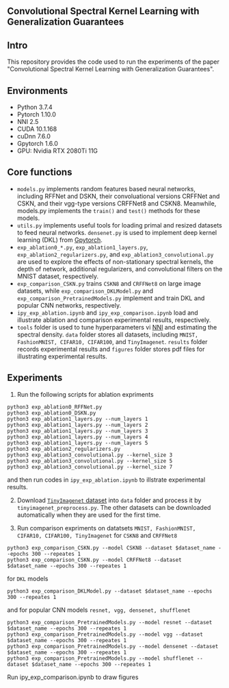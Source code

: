 ## Convolutional Spectral Kernel Learning with Generalization Guarantees

## Intro
This repository provides the code used to run the experiments of the paper "Convolutional Spectral Kernel Learning with Generalization Guarantees".
## Environments
- Python 3.7.4
- Pytorch 1.10.0
- NNI 2.5
- CUDA 10.1.168
- cuDnn 7.6.0
- Gpytorch 1.6.0
- GPU: Nvidia RTX 2080Ti 11G
## Core functions
- `models.py` implements random features based neural networks, including RFFNet and DSKN, their convoluational versions CRFFNet and CSKN, and their vgg-type versions CRFFNet8 and CSKN8. Meanwhile, models.py implements the `train()` and `test()` methods for these models.
- `utils.py` implements useful tools for loading primal and resized datasets to feed neural networks. `densenet.py` is used to implement deep kernel learning (DKL) from [Gpytorch](https://docs.gpytorch.ai/en/stable/examples/06_PyTorch_NN_Integration_DKL/Deep_Kernel_Learning_DenseNet_CIFAR_Tutorial.html).
- `exp_ablation0_*.py`, `exp_ablation1_layers.py`, `exp_ablation2_regularizers.py`, and `exp_ablation3_convolutional.py` are used to explore the effects of non-stationary spectral kernels, the depth of network, additional regularizers, and convolutional filters on the MNIST dataset, respectively.
- `exp_comparison_CSKN.py` trains `CSKN8` and `CRFFNet8` on large image datasets, while `exp_comparison_DKLModel.py` and `exp_comparison_PretrainedModels.py` implement and train DKL and popular CNN networks, respectively. 
- `ipy_exp_ablation.ipynb` and `ipy_exp_comparison.ipynb` load and illustrate ablation and comparison experimental results, respectively.
- `tools` folder is used to tune hyperparameters vi [NNI](https://github.com/microsoft/nni) and estimating the spectral density.
`data` folder stores all datasets, including `MNIST, FashionMNIST, CIFAR10, CIFAR100`, and `TinyImagenet`.
`results` folder records experimental results and `figures` folder stores pdf files for illustrating experimental results.

## Experiments
1. Run the following scripts for ablation expriments
```
python3 exp_ablation0_RFFNet.py
python3 exp_ablation0_DSKN.py
python3 exp_ablation1_layers.py --num_layers 1
python3 exp_ablation1_layers.py --num_layers 2
python3 exp_ablation1_layers.py --num_layers 3
python3 exp_ablation1_layers.py --num_layers 4
python3 exp_ablation1_layers.py --num_layers 5
python3 exp_ablation2_regularizers.py
python3 exp_ablation3_convolutional.py --kernel_size 3
python3 exp_ablation3_convolutional.py --kernel_size 5
python3 exp_ablation3_convolutional.py --kernel_size 7
```
and then run codes in `ipy_exp_ablation.ipynb` to illstrate experimental results.

2. Download [`TinyImagenet` dataset](http://cs231n.stanford.edu/tiny-imagenet-200.zip ) into `data` folder and process it by `tinyimagenet_preprocess.py`. 
The other datasets can be downloaded automatically when they are used for the first time.

3. Run comparison expriments on datatsets `MNIST, FashionMNIST, CIFAR10, CIFAR100, TinyImagenet` for `CSKN8` and `CRFFNet8`
```
python3 exp_comparison_CSKN.py --model CSKN8 --dataset $dataset_name --epochs 300 --repeates 1
python3 exp_comparison_CSKN.py --model CRFFNet8 --dataset $dataset_name --epochs 300 --repeates 1
```
for `DKL` models
```
python3 exp_comparison_DKLModel.py --dataset $dataset_name --epochs 300 --repeates 1
```
and for popular CNN models `resnet, vgg, densenet, shufflenet`
```
python3 exp_comparison_PretrainedModels.py --model resnet --dataset $dataset_name --epochs 300 --repeates 1
python3 exp_comparison_PretrainedModels.py --model vgg --dataset $dataset_name --epochs 300 --repeates 1
python3 exp_comparison_PretrainedModels.py --model densenet --dataset $dataset_name --epochs 300 --repeates 1
python3 exp_comparison_PretrainedModels.py --model shufflenet --dataset $dataset_name --epochs 300 --repeates 1
```
Run ipy_exp_comparison.ipynb to draw figures

